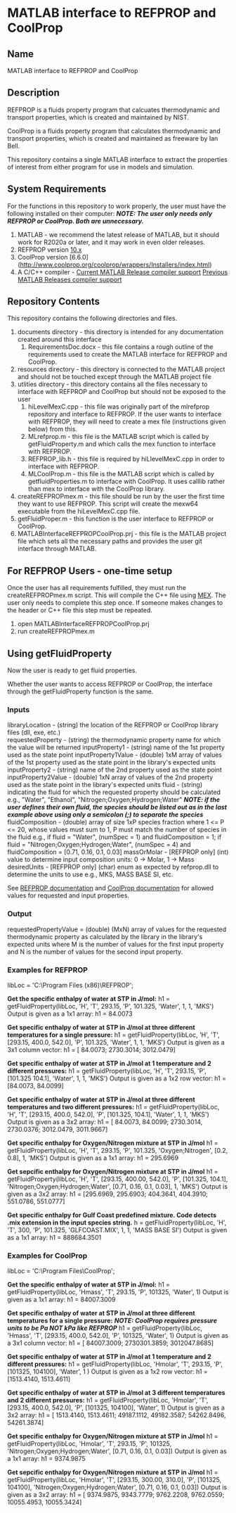 # MATLAB interface to REFPROP and CoolProp

## Name
MATLAB interface to REFPROP and CoolProp

## Description
REFPROP is a fluids property program that calcuates thermodynamic and transport properties, which is created and maintained by NIST.

CoolProp is a fluids property program that calculates thermodynamic and transport properties, which is created and maintained as freeware by Ian Bell.

This repository contains a single MATLAB interface to extract the properties of interest from either program for use in models and simulation.

## System Requirements

For the functions in this repository to work properly, the user must have the following installed on their computer:
**_NOTE: The user only needs only REFPROP or CoolProp. Both are unnecessary._**

1. MATLAB - we recommend the latest release of MATLAB, but it should work for R2020a or later, and it may work in even older releases.
2. REFPROP version [10.x](https://www.nist.gov/srd/refprop)
3. CoolProp version [6.6.0] (http://www.coolprop.org/coolprop/wrappers/Installers/index.html)
4. A C/C++ compiler - [Current MATLAB Release compiler support](https://www.mathworks.com/support/requirements/supported-compilers.html) [Previous MATLAB Releases compiler support](https://www.mathworks.com/support/requirements/previous-releases.html)

## Repository Contents

This repository contains the following directories and files.

1. documents directory - this directory is intended for any documentation created around this interface
    1. RequirementsDoc.docx - this file contains a rough outline of the requirements used to create the MATLAB interface for REFPROP and CoolProp.
2. resources directory - this directory is connected to the MATLAB project and should not be touched except through the MATLAB project file
3. utlities directory - this directory contains all the files necessary to interface with REFPROP and CoolProp but should not be exposed to the user
    1. hiLevelMexC.cpp - this file was originally part of the mlrefprop repository and interface to REFPROP. If the user wants to interface with REFPROP, they will need to create a mex file (instructions given below) from this.
    2. MLrefprop.m - this file is the MATLAB script which is called by getFluidProperty.m and which calls the mex function to interface with REFPROP.
    3. REFPROP_lib.h - this file is required by hiLIevelMexC.cpp in order to interface with REFPROP.
    4. MLCoolProp.m - this file is the MATLAB script which is called by getfluidProperties.m to interface with CoolProp. It uses calllib rather than mex to interface with the CoolProp library.
4. createREFPROPmex.m - this file should be run by the user the first time they want to use REFPROP. This script will create the mexw64 executable from the hiLevelMexC.cpp file.
5. getFluidProper.m - this function is the user interface to REFPROP or CoolProp.
6. MATLABInterfaceREFPROPCoolProp.prj - this file is the MATLAB project file which sets all the necessary paths and provides the user git interface through MATLAB.

## For REFPROP Users - one-time setup

Once the user has all requirements fulfilled, they must run the createREFPROPmex.m script. This will compile the C++ file using [MEX](https://www.mathworks.com/help/matlab/ref/mex.html). The user only needs to complete this step once. If someone makes changes to the header or C++ file this step must be repeated.

1. open MATLABInterfaceREFPROPCoolProp.prj
2. run createREFPROPmex.m

## Using getFluidProperty

Now the user is ready to get fluid properties.

Whether the user wants to access REFPROP or CoolProp, the interface through the getFluidProperty function is the same.

### Inputs

libraryLocation - (string) the location of the REFPROP or CoolProp library files (dll, exe, etc.)            
requestedProperty - (string) the thermodynamic property name for which the value will be returned 
inputProperty1 - (string) name of the 1st property used as the state point
inputProperty1Value - (double) 1xM array of values of the 1st property used as the state point in the library's expected units 
inputProperty2 - (string) name of the 2nd property used as the state point
inputProperty2Value - (double) 1xN array of values of the 2nd property used as the state point in the library's expected units 
fluid - (string) indicating the fluid for which the requested property should be calculated 
        e.g., "Water", "Ethanol", "Nitrogen;Oxygen;Hydrogen;Water"
        _**NOTE: if the user defines their own fluid, the species should be listed out as in the last example above using only a semicolon (;\) to separate the species**_
fluidComposition - (double) array of size 1xP species fraction where 1 <= P <= 20, whose values must sum to 1, P must match the number of species in the fluid
                   e.g., if fluid = "Water", (numSpec = 1) and fluidComposition = 1;
                         if fluid = "Nitrogen;Oxygen;Hydrogen;Water", (numSpec = 4) and fluidComposition = [0.71, 0.16, 0.1, 0.03]
massOrMolar - [REFPROP only] (int) value to determine input composition units: 0 -> Molar, 1 -> Mass
desiredUnits - [REFPROP only] (char) enum as expected by refprop.dll to determine the units to use e.g., MKS, MASS BASE SI, etc.

See [REFPROP documentation](https://trc.nist.gov/refprop/REFPROP.PDF) and [CoolProp documentation](http://www.coolprop.org/coolprop/HighLevelAPI.html#table-of-string-inputs-to-propssi-function) for allowed values for requested and input properties.
### Output

requestedPropertyValue = (double) (MxN) array of values for the requested thermodynamic property as calculated by the library in the library's expected units where M is the number of values for the first input property and N is the number of values for the second input property.

### Examples for REFPROP

libLoc = 'C:\Program Files (x86)\REFPROP\';

**Get the specific enthalpy of water at STP in J/mol:**
h1 = getFluidProperty(libLoc, 'H', 'T', 293.15, 'P', 101.325, 'Water', 1, 1, 'MKS')
Output is given as a 1x1 array: h1 = 84.0073

**Get specific enthalpy of water at STP in J/mol at three different temperatures for a single pressure:**
h1 = getFluidProperty(libLoc, 'H', 'T', [293.15, 400.0, 542.0], 'P', 101.325, 'Water', 1, 1, 'MKS')
Output is given as a 3x1 column vector: h1 = [  84.0073;
                                              2730.3014;
                                              3012.0479]

**Get specific enthalpy of water at STP in J/mol at 1 temperature and 2 different pressures:**
h1 = getFluidProperty(libLoc, 'H', 'T', 293.15, 'P', [101.325 104.1], 'Water', 1, 1, 'MKS')
Output is given as a 1x2 row vector: h1 = [84.0073, 84.0099]

**Get specific enthalpy of water at STP in J/mol at three different temperatures and two different pressures:**
h1 = getFluidProperty(libLoc, 'H', 'T', [293.15, 400.0, 542.0], 'P', [101.325, 104.1], 'Water', 1, 1, 'MKS')
Output is given as a 3x2 array: h1 = [  84.0073,   84.0099;
                                      2730.3014, 2730.0376;
                                      3012.0479, 3011.9667]
                                                                                                                 
**Get specific enthalpy for Oxygen/Nitrogen mixture at STP in J/mol**
h1 = getFluidProperty(libLoc, 'H', 'T', 293.15, 'P', 101.325, 'Oxygen;Nitrogen', [0.2, 0.8], 1, 'MKS')
Output is given as a 1x1 array: h1 = 295.6969

**Get sepcific enthalpy for Oxygen/Nitrogen mixture at STP in J/mol**
h1 = getFluidProperty(libLoc, 'H', 'T', [293.15, 400.00, 542.0], 'P', [101.325, 104.1], 'Nitrogen;Oxygen;Hydrogen;Water', [0.71, 0.16, 0.1, 0.03], 1, 'MKS')
Output is given as a 3x2 array: h1 = [295.6969, 295.6903;
                                      404.3641, 404.3910;
                                      551.0786, 551.0777]
                                                                                                                 
**Get specific enthalpy for Gulf Coast predefined mixture. Code detects .mix extension in the input species string.**
h = getFluidProperty(libLoc, 'H', 'T', 300, 'P', 101.325, 'GLFCOAST.MIX', 1, 1, 'MASS BASE SI')
Output is given as a 1x1 array: h1 = 888684.3501

### Examples for CoolProp

libLoc = 'C:\Program Files\CoolProp\';

**Get the specific enthalpy of water at STP in J/mol:**
h1 = getFluidProperty(libLoc, 'Hmass', 'T', 293.15, 'P', 101325, 'Water', 1)
Output is given as a 1x1 array: h1 = 84007.3009

**Get specific enthalpy of water at STP in J/mol at three different temperatures for a single pressure:**
_**NOTE: CoolProp requires pressure units to be Pa NOT kPa like REFPROP**_
h1 = getFluidProperty(libLoc, 'Hmass', 'T', [293.15, 400.0, 542.0], 'P', 101325, 'Water', 1)
Output is given as a 3x1 column vector: h1 = [  84007.3009;
                                              2730301.3859;
                                              3012047.8685]

**Get specific enthalpy of water at STP in J/mol at 1 temperature and 2 different pressures:**
h1 = getFluidProperty(libLoc, 'Hmolar', 'T', 293.15, 'P', [101325, 104100], 'Water', 1 )
Output is given as a 1x2 row vector: h1 = [1513.4140, 1513.4611]

**Get specific enthalpy of water at STP in J/mol at 3 different temperatures and 2 different pressures:**
h1 = getFluidProperty(libLoc, 'Hmolar', 'T', [293.15, 400.0, 542.0], 'P', [101325, 104100], 'Water', 1)
Output is given as a 3x2 array: h1 = [ 1513.4140,  1513.4611;
                                      49187.1112, 49182.3587;
                                      54262.8496, 54261.3874]

**Get specific enthalpy for Oxygen/Nitrogen mixture at STP in J/mol**
h1 = getFluidProperty(libLoc, 'Hmolar', 'T', 293.15, 'P', 101325, 'Nitrogen;Oxygen;Hydrogen;Water', [0.71, 0.16, 0.1, 0.03])
Output is given as a 1x1 array: h1 = 9374.9875

**Get sepcific enthalpy for Oxygen/Nitrogen mixture at STP in J/mol**
h1 = getFluidProperty(libLoc, 'Hmolar', 'T', [293.15, 300.00, 310.0], 'P', [101325, 104100], 'Nitrogen;Oxygen;Hydrogen;Water', [0.71, 0.16, 0.1, 0.03])
Output is given as a 3x2 array: h1 = [ 9374.9875,  9343.7779;
                                       9762.2208,  9762.0559;
                                      10055.4953, 10055.3424]
